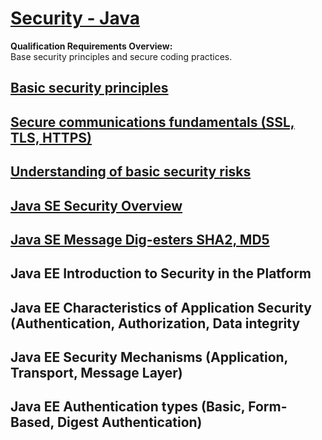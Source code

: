 # [Security - Java](https://confluence.softserveinc.com/display/AbilitonKnowledgeModel/Security-Java)

__Qualification Requirements Overview:__  
Base security principles and secure coding practices.

## [Basic security principles](https://en.wikipedia.org/wiki/Information_security)


## [Secure communications fundamentals (SSL, TLS, HTTPS)](https://en.wikipedia.org/wiki/Transport_Layer_Security#SSL_2.0)


## [Understanding of basic security risks](https://www.owasp.org/index.php/Category:OWASP_Top_Ten_2017_Project)


## [Java SE Security Overview](https://docs.oracle.com/javase/7/docs/technotes/guides/security/)


## [Java SE Message Dig-esters SHA2, MD5](https://docs.oracle.com/javase/7/docs/technotes/guides/security/)


## Java EE Introduction to Security in the Platform


## Java EE Characteristics of Application Security (Authentication, Authorization, Data integrity


## Java EE Security Mechanisms (Application, Transport, Message Layer)


## Java EE Authentication types (Basic, Form-Based, Digest Authentication)

